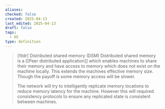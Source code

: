 ```yaml
---
aliases: 
checked: false
created: 2025-04-13
last_edited: 2025-04-13
draft: false
tags:
  - OS
type: definition
---
```

>[!tldr] Distributed shared memory (DSM)
>Distributed shared memory is a [[Peer distributed application]] which enables machines to share their memory and have access to memory which does not exist on the machine locally. This extends the machines effective memory size. Though the payoff is some memory access will be slower.
>
>The network will try to intelligently replicate memory locations to reduce memory latency for the machine. However this will required consistency protocols to ensure any replicated state is consistent between machines.

